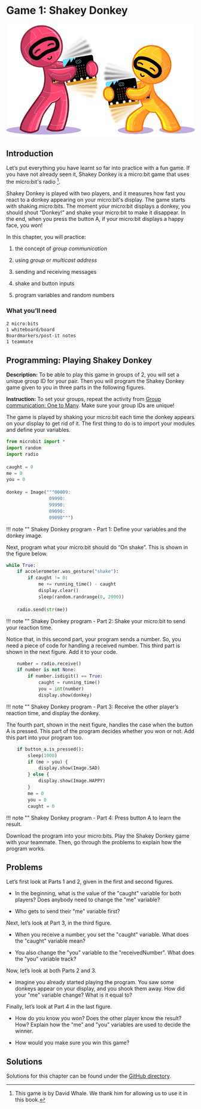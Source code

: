 Game 1: Shakey Donkey
=====================

![Chapter 4 image](chapter4.png)

Introduction
------------

Let’s put everything you have learnt so far into practice with a fun
game. If you have not already seen it, Shakey Donkey is a micro:bit game
that uses the micro:bit's radio [^1].

Shakey Donkey is played with two players, and it measures how fast you
react to a donkey appearing on your micro:bit's display. The game starts with
shaking micro:bits. The moment your micro:bit displays a donkey, you
should shout “Donkey!” and shake your micro:bit to make it disappear. In
the end, when you press the button A, if your micro:bit displays a happy
face, you won!

In this chapter, you will practice:

1. the concept of *group communication*

2. using *group* or *multicast address*

3. sending and receiving messages

4. shake and button inputs

5. program variables and random numbers

### What you’ll need

    2 micro:bits
    1 whiteboard/board
    Boardmarkers/post-it notes
    1 teammate

Programming: Playing Shakey Donkey
----------------------------------

**Description:** To be able to play this game in groups of 2, you will
set a unique group ID for your pair. Then you will program the Shakey
Donkey game given to you in three parts in
the following figures.

**Instruction:** To set your groups, repeat the activity from
[Group communication: One to Many](../groupcommunication/groupcommunication.md). Make sure your group IDs are unique!

The game is played by shaking your micro:bit each time the donkey appears on your display to get rid of it. The first thing to do is to import your modules
and define your variables.

```Python
from microbit import *
import random
import radio

caught = 0
me = 0
you = 0

donkey = Image("""00009:
                09990:
                99990:
                09090:
                09090""")
```
!!! note ""
	Shakey Donkey program - Part 1: Define your variables and the donkey image.

Next, program what your micro:bit should do “On shake”. This is shown in the  figure below.

```Python
while True:
    if accelerometer.was_gesture("shake"):
        if caught != 0:
            me += running_time() - caught
            display.clear()
            sleep(random.randrange(0, 2000))
    
    radio.send(str(me))
```
!!! note ""
	Shakey Donkey program - Part 2: Shake your micro:bit to send your reaction time.

Notice that, in this second part, your program sends a number. So, you need a piece of code for handling a received number. This third part is
shown in the next figure. Add it to your code.

```Python
    number = radio.receive()
    if number is not None:
        if number.isdigit() == True:
            caught = running_time()
            you = int(number)
            display.show(donkey)
```
!!! note ""
	Shakey Donkey program - Part 3: Receive the other player’s reaction time, and display the donkey.

The fourth part, shown in the next figure, handles the
case when the button A is pressed. This part of the program decides
whether you won or not. Add this part into your program too.

```Python
    if button_a.is_pressed():
        sleep(1000)
        if (me > you) {
            display.show(Image.SAD)
        } else {
            display.show(Image.HAPPY)
        }
        me = 0
        you = 0
        caught = 0
```

!!! note ""
	Shakey Donkey program - Part 4: Press button A to learn the result.

Download the program into your micro:bits. Play the Shakey Donkey game
with your teammate. Then, go through the problems to explain how the
program works.

Problems
--------

Let’s first look at Parts 1 and 2, given in the first and second figures.

* In the beginning, what is the value of the "caught" variable for both players? Does anybody need to change the "me" variable?

* Who gets to send their "me" variable first?

Next, let’s look at Part 3, in the third figure.

* When you receive a number, you set the "caught" variable. What does the "caught" variable mean?

* You also change the "you" variable to the "receivedNumber". What does the "you" variable track?

Now, let’s look at both Parts 2 and 3.

* Imagine you already started playing the program. You saw some donkeys appear on your display, and you shook them away. How did your "me" variable change? What is it equal to?

Finally, let’s look at Part 4 in the last figure.

* How do you know you won? Does the other player know the result? How? Explain how the "me" and "you" variables are used to decide the winner.

* How would you make sure you win this game?

Solutions
---------

Solutions for this chapter can be found under the [GitHub directory](https://github.com/nominetresearch/microbit-networking-book-python/tree/master/shakeydonkey/code).

[^1]: This game is by David Whale. We thank him for allowing us to use
    it in this book.
